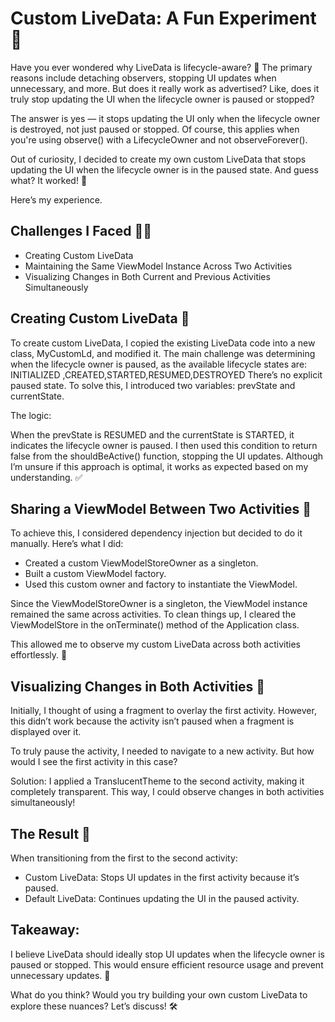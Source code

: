 # Custom LiveData: A Fun Experiment 🎯

Have you ever wondered why LiveData is lifecycle-aware? 🤔
The primary reasons include detaching observers, stopping UI updates when unnecessary, and more. But does it really work as advertised? Like, does it truly stop updating the UI when the lifecycle owner is paused or stopped?

The answer is yes — it stops updating the UI only when the lifecycle owner is destroyed, not just paused or stopped. Of course, this applies when you're using observe() with a LifecycleOwner and not observeForever().

Out of curiosity, I decided to create my own custom LiveData that stops updating the UI when the lifecycle owner is in the paused state. And guess what? It worked! 🎉

Here’s my experience.

## Challenges I Faced 🧗‍♂️

- Creating Custom LiveData
- Maintaining the Same ViewModel Instance Across Two Activities
- Visualizing Changes in Both Current and Previous Activities Simultaneously

## Creating Custom LiveData 🚀

To create custom LiveData, I copied the existing LiveData code into a new class, MyCustomLd, and modified it. The main challenge was determining when the lifecycle owner is paused, as the available lifecycle states are:
INITIALIZED ,CREATED,STARTED,RESUMED,DESTROYED
There’s no explicit paused state. To solve this, I introduced two variables: prevState and currentState.

The logic:

When the prevState is RESUMED and the currentState is STARTED, it indicates the lifecycle owner is paused.
I then used this condition to return false from the shouldBeActive() function, stopping the UI updates.
Although I’m unsure if this approach is optimal, it works as expected based on my understanding. ✅

## Sharing a ViewModel Between Two Activities 🔄

To achieve this, I considered dependency injection but decided to do it manually. Here’s what I did:

- Created a custom ViewModelStoreOwner as a singleton.
- Built a custom ViewModel factory.
- Used this custom owner and factory to instantiate the ViewModel.

Since the ViewModelStoreOwner is a singleton, the ViewModel instance remained the same across activities. To clean things up, I cleared the ViewModelStore in the onTerminate() method of the Application class.

This allowed me to observe my custom LiveData across both activities effortlessly. 🎯

## Visualizing Changes in Both Activities 👀

Initially, I thought of using a fragment to overlay the first activity. However, this didn’t work because the activity isn’t paused when a fragment is displayed over it.

To truly pause the activity, I needed to navigate to a new activity. But how would I see the first activity in this case?

Solution: I applied a TranslucentTheme to the second activity, making it completely transparent. This way, I could observe changes in both activities simultaneously!

## The Result 🎉

When transitioning from the first to the second activity:

- Custom LiveData: Stops UI updates in the first activity because it’s paused.
- Default LiveData: Continues updating the UI in the paused activity.

## Takeaway:

I believe LiveData should ideally stop UI updates when the lifecycle owner is paused or stopped. This would ensure efficient resource usage and prevent unnecessary updates. 🌟

What do you think? Would you try building your own custom LiveData to explore these nuances? Let’s discuss! 🛠️
